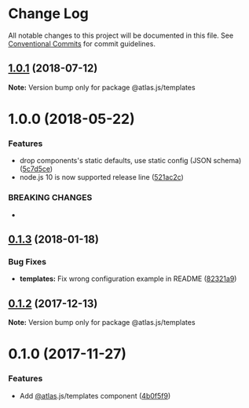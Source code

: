 # Change Log

All notable changes to this project will be documented in this file.
See [Conventional Commits](https://conventionalcommits.org) for commit guidelines.

<a name="1.0.1"></a>
## [1.0.1](https://github.com/strvcom/atlas.js/compare/@atlas.js/templates@1.0.0...@atlas.js/templates@1.0.1) (2018-07-12)




**Note:** Version bump only for package @atlas.js/templates

<a name="1.0.0"></a>
# 1.0.0 (2018-05-22)


### Features

* drop components's static defaults, use static config (JSON schema) ([5c7d5ce](https://github.com/strvcom/atlas.js/commit/5c7d5ce))
* node.js 10 is now supported release line ([521ac2c](https://github.com/strvcom/atlas.js/commit/521ac2c))


### BREAKING CHANGES

* 




<a name="0.1.3"></a>
## [0.1.3](https://github.com/strvcom/atlas.js/compare/@atlas.js/templates@0.1.2...@atlas.js/templates@0.1.3) (2018-01-18)


### Bug Fixes

* **templates:** Fix wrong configuration example in README ([82321a9](https://github.com/strvcom/atlas.js/commit/82321a9))




<a name="0.1.2"></a>
## [0.1.2](https://github.com/strvcom/atlas.js/compare/@atlas.js/templates@0.1.1...@atlas.js/templates@0.1.2) (2017-12-13)




**Note:** Version bump only for package @atlas.js/templates

<a name="0.1.0"></a>
# 0.1.0 (2017-11-27)


### Features

* Add [@atlas](https://github.com/atlas).js/templates component ([4b0f5f9](https://github.com/strvcom/atlas.js/commit/4b0f5f9))
